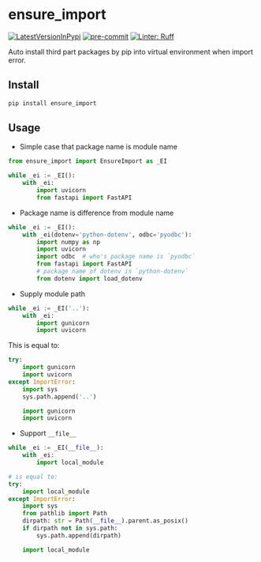 # ensure_import

[![LatestVersionInPypi](https://img.shields.io/pypi/v/ensure_import.svg?style=for-the-badge)](https://pypi.python.org/pypi/ensure_import)
[![pre-commit](https://img.shields.io/badge/pre--commit-enabled-brightgreen?logo=pre-commit&logoColor=white&style=for-the-badge)](https://github.com/pre-commit/pre-commit)
[![Linter: Ruff](https://img.shields.io/badge/Linter-Ruff-brightgreen?style=flat-square)](https://github.com/astral-sh/ruff)

Auto install third part packages by pip into virtual environment when import error.

## Install
```bash
pip install ensure_import
```

## Usage
- Simple case that package name is module name
```py
from ensure_import import EnsureImport as _EI

while _ei := _EI():
    with _ei:
        import uvicorn
        from fastapi import FastAPI
```
- Package name is difference from module name
```py
while _ei := _EI():
    with _ei(dotenv='python-dotenv', odbc='pyodbc'):
        import numpy as np
        import uvicorn
        import odbc  # who's package name is `pyodbc`
        from fastapi import FastAPI
        # package name of dotenv is `python-dotenv`
        from dotenv import load_dotenv
```
- Supply module path
```py
while _ei := _EI('..'):
    with _ei:
        import gunicorn
        import uvicorn
```
This is equal to:
```py
try:
    import gunicorn
    import uvicorn
except ImportError:
    import sys
    sys.path.append('..')

    import gunicorn
    import uvicorn
```
- Support `__file__`

```py
while _ei := _EI(__file__):
    with _ei:
        import local_module

# is equal to:
try:
    import local_module
except ImportError:
    import sys
    from pathlib import Path
    dirpath: str = Path(__file__).parent.as_posix()
    if dirpath not in sys.path:
        sys.path.append(dirpath)

    import local_module
```
